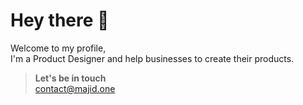 # Hey there 👋
Welcome to my profile,
<br/>
I'm a Product Designer and help businesses to create their products.
> **Let's be in touch** <br /> [contact@majid.one](mailto:contact@majid.one)
